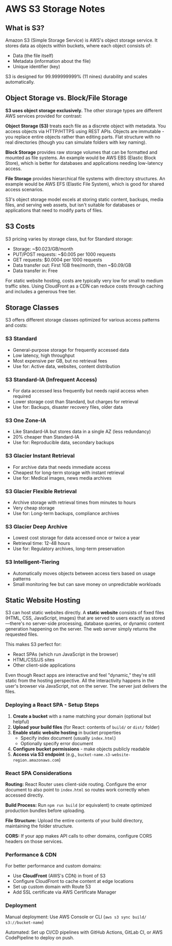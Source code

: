 # AWS S3 Storage Notes

## What is S3?

Amazon S3 (Simple Storage Service) is AWS's object storage service. It stores data as objects within buckets, where each object consists of:
- Data (the file itself)
- Metadata (information about the file)
- Unique identifier (key)

S3 is designed for 99.999999999% (11 nines) durability and scales automatically.

## Object Storage vs. Block/File Storage

**S3 uses object storage exclusively.** The other storage types are different AWS services provided for contrast:

**Object Storage (S3)** treats each file as a discrete object with metadata. You access objects via HTTP/HTTPS using REST APIs. Objects are immutable - you replace entire objects rather than editing parts. Flat structure with no real directories (though you can simulate folders with key naming).

**Block Storage** provides raw storage volumes that can be formatted and mounted as file systems. An example would be AWS EBS (Elastic Block Store), which is better for databases and applications needing low-latency access.

**File Storage** provides hierarchical file systems with directory structures. An example would be AWS EFS (Elastic File System), which is good for shared access scenarios.

S3's object storage model excels at storing static content, backups, media files, and serving web assets, but isn't suitable for databases or applications that need to modify parts of files.

## S3 Costs

S3 pricing varies by storage class, but for Standard storage:
- Storage: ~$0.023/GB/month
- PUT/POST requests: ~$0.005 per 1000 requests
- GET requests: $0.0004 per 1000 requests
- Data transfer out: First 1GB free/month, then ~$0.09/GB
- Data transfer in: Free

For static website hosting, costs are typically very low for small to medium traffic sites. Using CloudFront as a CDN can reduce costs through caching and includes a generous free tier.

## Storage Classes

S3 offers different storage classes optimized for various access patterns and costs:

### S3 Standard
- General-purpose storage for frequently accessed data
- Low latency, high throughput
- Most expensive per GB, but no retrieval fees
- Use for: Active data, websites, content distribution

### S3 Standard-IA (Infrequent Access)
- For data accessed less frequently but needs rapid access when required
- Lower storage cost than Standard, but charges for retrieval
- Use for: Backups, disaster recovery files, older data

### S3 One Zone-IA
- Like Standard-IA but stores data in a single AZ (less redundancy)
- 20% cheaper than Standard-IA
- Use for: Reproducible data, secondary backups

### S3 Glacier Instant Retrieval
- For archive data that needs immediate access
- Cheapest for long-term storage with instant retrieval
- Use for: Medical images, news media archives

### S3 Glacier Flexible Retrieval
- Archive storage with retrieval times from minutes to hours
- Very cheap storage
- Use for: Long-term backups, compliance archives

### S3 Glacier Deep Archive
- Lowest cost storage for data accessed once or twice a year
- Retrieval time: 12-48 hours
- Use for: Regulatory archives, long-term preservation

### S3 Intelligent-Tiering
- Automatically moves objects between access tiers based on usage patterns
- Small monitoring fee but can save money on unpredictable workloads

## Static Website Hosting

S3 can host static websites directly. A **static website** consists of fixed files (HTML, CSS, JavaScript, images) that are served to users exactly as stored—there's no server-side processing, database queries, or dynamic content generation happening on the server. The web server simply returns the requested files.

This makes S3 perfect for:
- React SPAs (which run JavaScript in the browser)
- HTML/CSS/JS sites
- Other client-side applications

Even though React apps are interactive and feel "dynamic," they're still static from the hosting perspective. All the interactivity happens in the user's browser via JavaScript, not on the server. The server just delivers the files.

### Deploying a React SPA - Setup Steps

1. **Create a bucket** with a name matching your domain (optional but helpful)
2. **Upload your build files** (for React: contents of `build/` or `dist/` folder)
3. **Enable static website hosting** in bucket properties
   - Specify index document (usually `index.html`)
   - Optionally specify error document
4. **Configure bucket permissions** - make objects publicly readable
5. **Access via S3 endpoint** (e.g., `bucket-name.s3-website-region.amazonaws.com`)

### React SPA Considerations

**Routing:** React Router uses client-side routing. Configure the error document to also point to `index.html` so routes work correctly when accessed directly.

**Build Process:** Run `npm run build` (or equivalent) to create optimized production bundles before uploading.

**File Structure:** Upload the entire contents of your build directory, maintaining the folder structure.

**CORS:** If your app makes API calls to other domains, configure CORS headers on those services.

### Performance & CDN

For better performance and custom domains:
- Use **CloudFront** (AWS's CDN) in front of S3
- Configure CloudFront to cache content at edge locations
- Set up custom domain with Route 53
- Add SSL certificate via AWS Certificate Manager

### Deployment

Manual deployment: Use AWS Console or CLI (`aws s3 sync build/ s3://bucket-name`)

Automated: Set up CI/CD pipelines with GitHub Actions, GitLab CI, or AWS CodePipeline to deploy on push.

